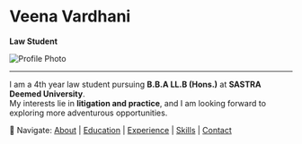 # Veena Vardhani  
**Law Student**  

![Profile Photo](profile.jpg)

---

I am a 4th year law student pursuing **B.B.A LL.B (Hons.)** at **SASTRA Deemed University**.  
My interests lie in **litigation and practice**, and I am looking forward to exploring more adventurous opportunities.  

🔗 Navigate: [About](about.md) | [Education](education.md) | [Experience](experience.md) | [Skills](skills.md) | [Contact](contact.md)
